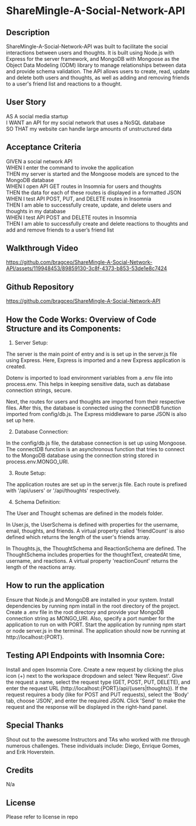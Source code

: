 # ShareMingle-A-Social-Network-API


## Description 

ShareMingle-A-Social-Network-API was built to facilitate the social interactions between users and thoughts. It is built using Node.js with Express for the server framework, and MongoDB with Mongoose as the Object Data Modeling (ODM) library to manage relationships between data and provide schema validation. The API allows users to create, read, update and delete both users and thoughts, as well as adding and removing friends to a user's friend list and reactions to a thought. 

## User Story

AS A social media startup <br>
I WANT an API for my social network that uses a NoSQL database <br>
SO THAT my website can handle large amounts of unstructured data <br>

## Acceptance Criteria

GIVEN a social network API <br>
WHEN I enter the command to invoke the application <br>
THEN my server is started and the Mongoose models are synced to the MongoDB database <br>
WHEN I open API GET routes in Insomnia for users and thoughts <br>
THEN the data for each of these routes is displayed in a formatted JSON <br>
WHEN I test API POST, PUT, and DELETE routes in Insomnia <br>
THEN I am able to successfully create, update, and delete users and thoughts in my database <br>
WHEN I test API POST and DELETE routes in Insomnia <br>
THEN I am able to successfully create and delete reactions to thoughts and add and remove friends to a user’s friend list <br>


## Walkthrough Video



https://github.com/bragceo/ShareMingle-A-Social-Network-API/assets/119948453/89859130-3c8f-4373-b853-53de1e8c7424




## Github Repository

https://github.com/bragceo/ShareMingle-A-Social-Network-API


## How the Code Works: Overview of Code Structure and its Components:

1. Server Setup:

The server is the main point of entry and is is set up in the server.js file using Express. Here, Express is imported and a new Express application is created.

Dotenv is imported to load environment variables from a .env file into process.env. This helps in keeping sensitive data, such as database connection strings, secure.

Next, the routes for users and thoughts are imported from their respective files. After this, the database is connected using the connectDB function imported from config/db.js. The Express middleware to parse JSON is also set up here.

2. Database Connection:

In the config/db.js file, the database connection is set up using Mongoose. The connectDB function is an asynchronous function that tries to connect to the MongoDB database using the connection string stored in process.env.MONGO_URI.

3. Route Setup:

The application routes are set up in the server.js file. Each route is prefixed with '/api/users' or '/api/thoughts' respectively.

4. Schema Definition:

The User and Thought schemas are defined in the models folder.

In User.js, the UserSchema is defined with properties for the username, email, thoughts, and friends. A virtual property called 'friendCount' is also defined which returns the length of the user's friends array.

In Thoughts.js, the ThoughtSchema and ReactionSchema are defined. The ThoughtSchema includes properties for the thoughtText, createdAt time, username, and reactions. A virtual property 'reactionCount' returns the length of the reactions array.
 

## How to run the application
 
Ensure that Node.js and MongoDB are installed in your system.
Install dependencies by running npm install in the root directory of the project.
Create a .env file in the root directory and provide your MongoDB connection string as MONGO_URI. Also, specify a port number for the application to run on with PORT.
Start the application by running npm start or node server.js in the terminal.
The application should now be running at http://localhost:{PORT}.

## Testing API Endpoints with Insomnia Core:

Install and open Insomnia Core.
Create a new request by clicking the plus icon (+) next to the workspace dropdown and select 'New Request'.
Give the request a name, select the request type (GET, POST, PUT, DELETE), and enter the request URL (http://localhost:{PORT}/api/{users|thoughts}).
If the request requires a body (like for POST and PUT requests), select the 'Body' tab, choose 'JSON', and enter the required JSON.
Click 'Send' to make the request and the response will be displayed in the right-hand panel.


## Special Thanks 

Shout out to the awesome Instructors and TAs who worked with me through numerous challenges. These individuals include: Diego, Enrique Gomes, and Erik Hoverstein. 




## Credits 

N/a

## License 

Please refer to license in repo 
